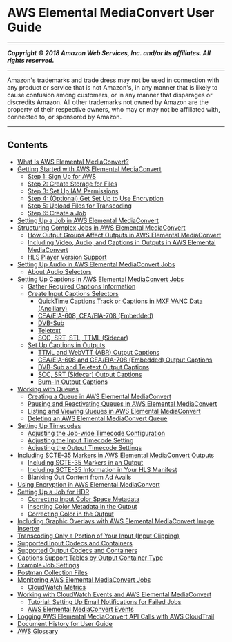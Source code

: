 # AWS Elemental MediaConvert User Guide

-----
*****Copyright &copy; 2018 Amazon Web Services, Inc. and/or its affiliates. All rights reserved.*****

-----
Amazon's trademarks and trade dress may not be used in 
     connection with any product or service that is not Amazon's, 
     in any manner that is likely to cause confusion among customers, 
     or in any manner that disparages or discredits Amazon. All other 
     trademarks not owned by Amazon are the property of their respective
     owners, who may or may not be affiliated with, connected to, or 
     sponsored by Amazon.

-----
## Contents
+ [What Is AWS Elemental MediaConvert?](what-is.md)
+ [Getting Started with AWS Elemental MediaConvert](getting-started.md)
   + [Step 1: Sign Up for AWS](gs-1-sign-up.md)
   + [Step 2: Create Storage for Files](set-up-file-locations.md)
   + [Step 3: Set Up IAM Permissions](iam-role.md)
   + [Step 4: (Optional) Get Set Up to Use Encryption](set-up-encryption.md)
   + [Step 5: Upload Files for Transcoding](upload-input-files.md)
   + [Step 6: Create a Job](create-a-job.md)
+ [Setting Up a Job in AWS Elemental MediaConvert](setting-up-a-job.md)
+ [Structuring Complex Jobs in AWS Elemental MediaConvert](structuring-complex-jobs.md)
   + [How Output Groups Affect Outputs in AWS Elemental MediaConvert](outputs-file-ABR.md)
   + [Including Video, Audio, and Captions in Outputs in AWS Elemental MediaConvert](video-audio-captions-selectors.md)
   + [HLS Player Version Support](hls-player-version-support.md)
+ [Setting Up Audio in AWS Elemental MediaConvert Jobs](setting-up-audio.md)
   + [About Audio Selectors](about-audio-selectors.md)
+ [Setting Up Captions in AWS Elemental MediaConvert Jobs](including-captions.md)
   + [Gather Required Captions Information](gather-required-captions-information.md)
   + [Create Input Captions Selectors](create-input-caption-selectors.md)
      + [QuickTime Captions Track or Captions in MXF VANC Data (Ancillary)](ancillary.md)
      + [CEA/EIA-608, CEA/EIA-708 (Embedded)](embedded.md)
      + [DVB-Sub](dvb-sub-or-scte-27.md)
      + [Teletext](dvb-teletext.md)
      + [SCC, SRT, STL, TTML (Sidecar)](scc.md)
   + [Set Up Captions in Outputs](set-up-captions-in-outputs.md)
      + [TTML and WebVTT (ABR) Output Captions](ttml-and-webvtt-output-captions.md)
      + [CEA/EIA-608 and CEA/EIA-708 (Embedded) Output Captions](embedded-output-captions.md)
      + [DVB-Sub and Teletext Output Captions](dvb-sub-and-teletext-output-captions.md)
      + [SCC, SRT (Sidecar) Output Captions](scc-srt-output-captions.md)
      + [Burn-In Output Captions](burn-in-output-captions.md)
+ [Working with Queues](working-with-queues.md)
   + [Creating a Queue in AWS Elemental MediaConvert](creating-queues.md)
   + [Pausing and Reactivating Queues in AWS Elemental MediaConvert](updating-queue-status.md)
   + [Listing and Viewing Queues in AWS Elemental MediaConvert](listing-queues.md)
   + [Deleting an AWS Elemental MediaConvert Queue](deleting-a-queue.md)
+ [Setting Up Timecodes](setting-up-timecode.md)
   + [Adjusting the Job-wide Timecode Configuration](timecode-jobconfig.md)
   + [Adjusting the Input Timecode Setting](timecode-input.md)
   + [Adjusting the Output Timecode Settings](timecode-output.md)
+ [Including SCTE-35 Markers in AWS Elemental MediaConvert Outputs](including-scte-35-markers.md)
   + [Including SCTE-35 Markers in an Output](including-scte-35-markers-in-an-output.md)
   + [Including SCTE-35 Information in Your HLS Manifest](including-scte-35-information-in-your-hls-manifest.md)
   + [Blanking Out Content from Ad Avails](ad-avail-blanking.md)
+ [Using Encryption in AWS Elemental MediaConvert](using-encryption.md)
+ [Setting Up a Job for HDR](hdr.md)
   + [Correcting Input Color Space Metadata](correcting-input-color-space-metadata.md)
   + [Inserting Color Metadata in the Output](inserting-color-metadata-in-the-output.md)
   + [Correcting Color in the Output](correcting-color-in-the-output.md)
+ [Including Graphic Overlays with AWS Elemental MediaConvert Image Inserter](graphic-overlay.md)
+ [Transcoding Only a Portion of Your Input (Input Clipping)](input-clipping-stitching.md)
+ [Supported Input Codecs and Containers](reference-codecs-containers-input.md)
+ [Supported Output Codecs and Containers](reference-codecs-containers.md)
+ [Captions Support Tables by Output Container Type](captions-support-tables-by-container-type.md)
+ [Example Job Settings](example-job-settings.md)
+ [Postman Collection Files](postman-collection-files.md)
+ [Monitoring AWS Elemental MediaConvert Jobs](monitoring-overview.md)
   + [CloudWatch Metrics](MediaConvert-metrics.md)
+ [Working with CloudWatch Events and AWS Elemental MediaConvert](cloudwatch_events.md)
   + [Tutorial: Setting Up Email Notifications for Failed Jobs](mediaconvert_sns_tutorial.md)
   + [AWS Elemental MediaConvert Events](mediaconvert_cwe_events.md)
+ [Logging AWS Elemental MediaConvert API Calls with AWS CloudTrail](logging-using-cloudtrail.md)
+ [Document History for User Guide](doc-history.md)
+ [AWS Glossary](glossary.md)